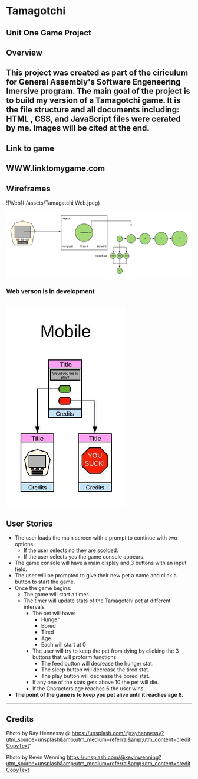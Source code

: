 # Tamagotchi
Unit One Game Project
---

## Overview
This project was created as part of the ciriculum for General Assembly's Software Engeneering Imersive program. The main goal of the project is to build my version of a Tamagotchi game. It is the file structure and all documents including: HTML , CSS, and JavaScript files were cerated by me. Images will be cited at the end.
---

## Link to game
WWW.linktomygame.com
---

## Wireframes
![Web](./assets/Tamagatchi Web.jpeg)

![Flow](./assets/GadgetFlow.jpeg)

### Web verson is in development 
![Mobile](./assets/TamagatchiMobile.jpeg)
---
## User Stories

* The user loads the main screen with a prompt to continue with two options.
    * If the user selects no they are scolded.
    * If the user selects yes the game console appears.
* The game console will have a main display and 3 buttons with an input field.
* The user will be prompted to give their new pet a name and click a button to start the game. 
* Once the game begins:
    * The game will start a timer.
    * The timer will update stats of the Tamagotchi pet at different intervals.
        * The pet will have:
            * Hunger
            * Bored
            * Tired
            * Age
            * Each will start at 0
        * The user will try to keep the pet from dying by clicking the 3 buttons that will proform functions.
            * The feed button will decrease the hunger stat.
            * The sleep button will decrease the tired stat.
            * The play button will decrease the bored stat.
        * If any one of the stats gets above 10 the pet will die.
        * If the Characters age reaches 6 the user wins.
* **The point of the game is to keep you pet alive until it reaches age 6.**
---

## Credits
Photo by Ray Hennessy @ https://unsplash.com/@rayhennessy?utm_source=unsplash&amp;utm_medium=referral&amp;utm_content=creditCopyText"

Photo by Kevin Wenning https://unsplash.com/@kevinwenning?utm_source=unsplash&amp;utm_medium=referral&amp;utm_content=creditCopyText